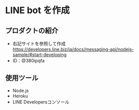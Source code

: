 # LINE bot を作成

## プロダクトの紹介

- 右記サイトを参照して作成　https://developers.line.biz/ja/docs/messaging-api/nodejs-sample/#start-developing
- ID：@380ipqfa

## 使用ツール
- Node.js
- Heroku
- LINE Developersコンソール
